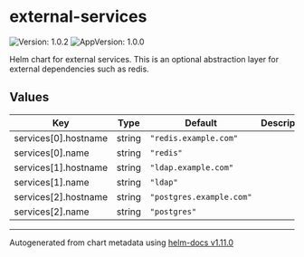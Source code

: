 # external-services

![Version: 1.0.2](https://img.shields.io/badge/Version-1.0.2-informational?style=flat-square) ![AppVersion: 1.0.0](https://img.shields.io/badge/AppVersion-1.0.0-informational?style=flat-square)

Helm chart for external services. This is an optional abstraction layer for external dependencies such as redis.

## Values

| Key | Type | Default | Description |
|-----|------|---------|-------------|
| services[0].hostname | string | `"redis.example.com"` |  |
| services[0].name | string | `"redis"` |  |
| services[1].hostname | string | `"ldap.example.com"` |  |
| services[1].name | string | `"ldap"` |  |
| services[2].hostname | string | `"postgres.example.com"` |  |
| services[2].name | string | `"postgres"` |  |

----------------------------------------------
Autogenerated from chart metadata using [helm-docs v1.11.0](https://github.com/norwoodj/helm-docs/releases/v1.11.0)
